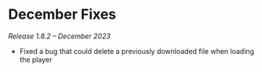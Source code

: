 # December Fixes
*Release 1.8.2 – December 2023*

- Fixed a bug that could delete a previously downloaded file when loading the player